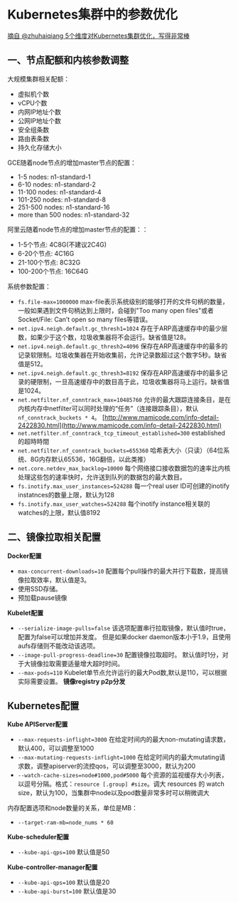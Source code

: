 # Kubernetes集群中的参数优化 #

[摘自 @zhuhaiqiang  5个维度对Kubernetes集群优化，写得非常棒](http://www.talkwithtrend.com/Article/246185)

## 一、节点配额和内核参数调整 ##

大规模集群相关配额：

- 虚拟机个数
- vCPU个数
- 内网IP地址个数
- 公网IP地址个数
- 安全组条数
- 路由表条数
- 持久化存储大小

GCE随着node节点的增加master节点的配置：

- 1-5 nodes: n1-standard-1
- 6-10 nodes: n1-standard-2
- 11-100 nodes: n1-standard-4
- 101-250 nodes: n1-standard-8
- 251-500 nodes: n1-standard-16
- more than 500 nodes: n1-standard-32

阿里云随着node节点的增加master节点的配置：：

- 1-5个节点: 4C8G(不建议2C4G)
- 6-20个节点: 4C16G
- 21-100个节点: 8C32G
- 100-200个节点: 16C64G

系统参数配置：

- `fs.file-max=1000000`
	max-file表示系统级别的能够打开的文件句柄的数量，一般如果遇到文件句柄达到上限时，会碰到"Too many open files"或者Socket/File: Can’t open so many files等错误。
- `net.ipv4.neigh.default.gc_thresh1=1024`
	存在于ARP高速缓存中的最少层数，如果少于这个数，垃圾收集器将不会运行。缺省值是128。
- `net.ipv4.neigh.default.gc_thresh2=4096`
	保存在ARP高速缓存中的最多的记录软限制。垃圾收集器在开始收集前，允许记录数超过这个数字5秒。缺省值是512。
- `net.ipv4.neigh.default.gc_thresh3=8192`
	保存在ARP高速缓存中的最多记录的硬限制，一旦高速缓存中的数目高于此，垃圾收集器将马上运行。缺省值是1024。
- `net.netfilter.nf_conntrack_max=10485760`
	允许的最大跟踪连接条目，是在内核内存中netfilter可以同时处理的“任务”（连接跟踪条目），默认 `nf_conntrack_buckets * 4`。
	[http://www.mamicode.com/info-detail-2422830.html](http://www.mamicode.com/info-detail-2422830.html)
- `net.netfilter.nf_conntrack_tcp_timeout_established=300`
	established的超時時間
- `net.netfilter.nf_conntrack_buckets=655360`
	哈希表大小（只读）（64位系统、8G内存默认65536，16G翻倍，以此类推）
- `net.core.netdev_max_backlog=10000`
	每个网络接口接收数据包的速率比内核处理这些包的速率快时，允许送到队列的数据包的最大数目。
- `fs.inotify.max_user_instances=524288`
	每一个real user ID可创建的inotify instatnces的数量上限，默认为128
- `fs.inotify.max_user_watches=524288`
	每个inotify instance相关联的watches的上限，默认值8192
	

## 二、镜像拉取相关配置 ##

**Docker配置**
- `max-concurrent-downloads=10`
	配置每个pull操作的最大并行下载数，提高镜像拉取效率，默认值是3。
- 使用SSD存储。
- 预加载pause镜像

**Kubelet配置**
- `--serialize-image-pulls=false`
	该选项配置串行拉取镜像，默认值时true，配置为false可以增加并发度。 但是如果docker daemon版本小于1.9，且使用aufs存储则不能改动该选项。
- `--image-pull-progress-deadline=30`
	配置镜像拉取超时。 默认值时1分，对于大镜像拉取需要适量增大超时时间。
- `--max-pods=110`
	Kubelet单节点允许运行的最大Pod数,默认是110，可以根据实际需要设置。
**镜像registry p2p分发**

## Kubernetes配置 ##

**Kube APIServer配置**

- `--max-requests-inflight=3000`
	在给定时间内的最大non-mutating请求数，默认400，可以调整至1000
- `--max-mutating-requests-inflight=1000`
	在给定时间内的最大mutating请求数，调整apiserver的流控qos，可以调整至3000，默认为200
- `--watch-cache-sizes=node#1000,pod#5000`
	每个资源的监视缓存大小列表，以逗号分隔。格式：`resource [.group] #size`。调大 resources 的 watch size，默认为100，当集群中node以及pod数量非常多时可以稍微调大

内存配置选项和node数量的关系，单位是MB：

- `--target-ram-mb=node_nums * 60`

**Kube-scheduler配置**

- `--kube-api-qps=100`
	默认值是50

**Kube-controller-manager配置**

- `--kube-api-qps=100`
	默认值是20
- `--kube-api-burst=100`
	默认值是30


	
